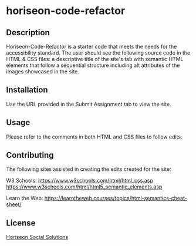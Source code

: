 # horiseon-code-refactor

## Description

Horiseon-Code-Refactor is a starter code that meets the needs for the accessibility standard. The user should see the following source code in the  HTML & CSS files: a descriptive title of the site's tab with semantic HTML elements that follow a sequential structure including alt attributes of the images showcased in the site.

## Installation

Use the URL provided in the Submit Assignment tab to view the site. 

## Usage

Please refer to the comments in both HTML and CSS files to follow edits. 

## Contributing

The following sites assisted in creating the edits created for the site:

W3 Schools: https://www.w3schools.com/html/html_css.asp 
https://www.w3schools.com/html/html5_semantic_elements.asp

Learn the Web: https://learntheweb.courses/topics/html-semantics-cheat-sheet/

## License

[Horiseon Social Solutions](https://horiseonsocialsolutionslicense.com/licenses/HSS/)